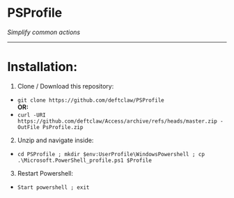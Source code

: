 # PSProfile  
_Simplify common actions_  

---  

# Installation:  
1. Clone / Download this repository:  
  - `git clone https://github.com/deftclaw/PSProfile`  
  __OR:__  
  - `curl -URI https://github.com/deftclaw/Access/archive/refs/heads/master.zip -OutFile PsProfile.zip`  
2. Unzip and navigate inside:  
  - `cd PSProfile ; mkdir $env:UserProfile\WindowsPowershell ; cp .\Microsoft.PowerShell_profile.ps1 $Profile`  
3. Restart Powershell:  
  - `Start powershell ; exit`
